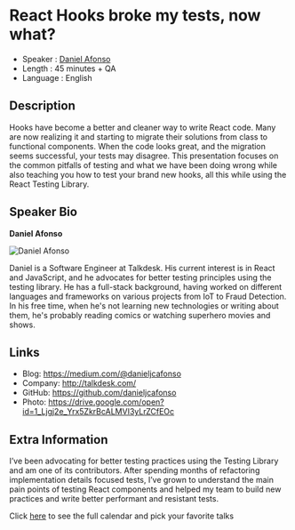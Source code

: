 React Hooks broke my tests, now what?
=================================================

* Speaker   : [Daniel Afonso](https://pixels.camp/danieljcafonso)
* Length    : 45 minutes + QA
* Language  : English

Description
-----------

Hooks have become a better and cleaner way to write React code. Many are now realizing it and starting to migrate their solutions from class to functional components. When the code looks great, and the migration seems successful, your tests may disagree.
This presentation focuses on the common pitfalls of testing and what we have been doing wrong while also teaching you how to test your brand new hooks, all this while using the React Testing Library.

Speaker Bio
-----------

**Daniel Afonso**

![Daniel Afonso](https://avatars3.githubusercontent.com/u/35337607?v=4)

Daniel is a Software Engineer at Talkdesk. His current interest is in React and JavaScript, and he advocates for better testing principles using the testing library. He has a full-stack background, having worked on different languages and frameworks on various projects from IoT to Fraud Detection. In his free time, when he's not learning new technologies or writing about them, he's probably reading comics or watching superhero movies and shows.

Links
-----

* Blog: https://medium.com/@danieljcafonso
* Company: http://talkdesk.com/
* GitHub: https://github.com/danieljcafonso
* Photo: https://drive.google.com/open?id=1_Ljgj2e_Yrx5ZkrBcALMVI3yLrZCfEOc

Extra Information
-----------------

I’ve been advocating for better testing practices using the Testing Library and am one of its contributors. After spending months of refactoring implementation details focused tests, I’ve grown to understand the main pain points of testing React components and helped my team to build new practices and write better performant and resistant tests.

Click [here][1] to see the full calendar and pick your favorite talks

[1]: https://pixels.camp/schedule/
